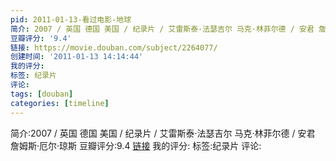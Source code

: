 ```yaml
---
pid: 2011-01-13-看过电影-地球
简介: 2007 / 英国 德国 美国 / 纪录片 / 艾雷斯泰·法瑟吉尔 马克·林菲尔德 / 安君 詹姆斯·厄尔·琼斯
豆瓣评分: '9.4'
链接: https://movie.douban.com/subject/2264077/
创建时间: '2011-01-13 14:14:44'
我的评分:
标签: 纪录片
评论:
tags: [douban]
categories: [timeline]
---
```

简介:2007 / 英国 德国 美国 / 纪录片 / 艾雷斯泰·法瑟吉尔 马克·林菲尔德 / 安君 詹姆斯·厄尔·琼斯
豆瓣评分:9.4
[链接](https://movie.douban.com/subject/2264077/)
我的评分:
标签:纪录片
评论:
